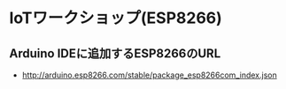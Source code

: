 # IoTワークショップ(ESP8266)

## Arduino IDEに追加するESP8266のURL

* http://arduino.esp8266.com/stable/package_esp8266com_index.json

